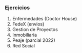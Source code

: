 ### Ejercicios

1. Enfermedades (Doctor House)
2. FedeX (envios)
3. Gestion de Proyectos
4. Inmobiliaria
5. Peaje (parcial 2022)
6. Red Social
